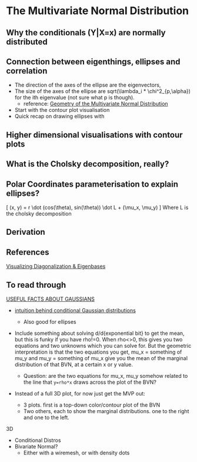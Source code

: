 # The Multivariate Normal Distribution

## Why the conditionals (Y|X=x) are normally distributed

## Connection between eigenthings, ellipses and correlation
* The direction of the axes of the ellipse are the eigenvectors, 
* The size of the axes of the ellipse are sqrt(\lambda_i * \chi^2_{p,\alpha}) 
for the ith eigenvalue (not sure what p is though).
    * reference: [Geometry of the Multivariate Normal Distribution](https://online.stat.psu.edu/stat505/lesson/4/4.6)
* Start with the contour plot visualisation
* Quick recap on drawing ellipses with

## Higher dimensional visualisations with contour plots

## What is the Cholsky decomposition, really?

## Polar Coordinates parameterisation to explain ellipses?
\[
(x, y) = r \dot (cos(\theta), sin(\theta)) \dot L + (\mu_x, \mu_y)
\]
Where L is the cholsky decomposition

## Derivation


## References
[Visualizing Diagonalization & Eigenbases](https://www.youtube.com/watch?v=EJG6gBeVdfw)
 
## To read through
[USEFUL FACTS ABOUT GAUSSIANS](https://upload.wikimedia.org/wikipedia/commons/a/a2/Cumulative_function_n_dimensional_Gaussians_12.2013.pdf)
* [intuition behind conditional Gaussian distributions](https://stats.stackexchange.com/questions/71260/what-is-the-intuition-behind-conditional-gaussian-distributions)
    * Also good for ellipses

* Include something about solving d/d{exponential bit} to get the mean, 
but this is funky if you have rho!=0. When rho<>0, this gives you two equations 
and two unknowns which you can solve for. But the geometric interpretation is that 
the two equations you get, mu_x = something of mu_y and mu_y = something of mu_x give 
you the mean of the marginal distribution of that BVN, at a certain x or y value.
    * Question: are the two equations for mu_x, mu_y somehow related to the line 
    that `y=rho*x` draws across the plot of the BVN?
* Instead of a full 3D plot, for now just get the MVP out:
    * 3 plots. first is a top-down color/contour plot of the BVN
    * Two others, each to show the marginal distributions. one to the right and one 
    to the left.


3D
* Conditional Distros
* Bivariate Normal?
    * Either with a wiremesh, or with density dots
